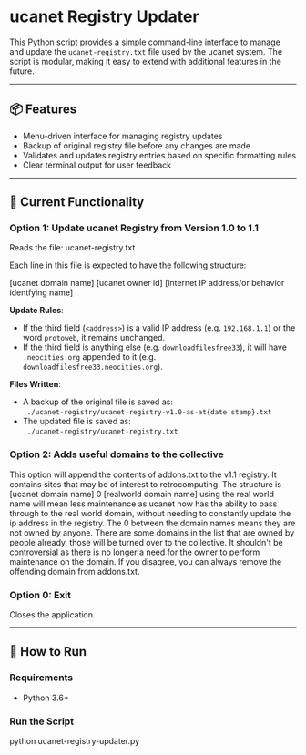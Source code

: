 # ucanet Registry Updater

This Python script provides a simple command-line interface to manage and update the `ucanet-registry.txt` file used by the ucanet system. The script is modular, making it easy to extend with additional features in the future.

---

## 📦 Features

- Menu-driven interface for managing registry updates
- Backup of original registry file before any changes are made
- Validates and updates registry entries based on specific formatting rules
- Clear terminal output for user feedback

---

## 🔧 Current Functionality

### Option 1: Update ucanet Registry from Version 1.0 to 1.1

Reads the file:
ucanet-registry.txt

Each line in this file is expected to have the following structure:

[ucanet domain name] [ucanet owner id] [internet IP address/or behavior identfying name]

**Update Rules**:
- If the third field (`<address>`) is a valid IP address (e.g. `192.168.1.1`) or the word `protoweb`, it remains unchanged.
- If the third field is anything else (e.g. `downloadfilesfree33`), it will have `.neocities.org` appended to it (e.g. `downloadfilesfree33.neocities.org`).

**Files Written**:
- A backup of the original file is saved as:  
  `../ucanet-registry/ucanet-registry-v1.0-as-at{date stamp}.txt`
- The updated file is saved as:  
  `../ucanet-registry/ucanet-registry.txt`

### Option 2: Adds useful domains to the collective
This option will append the contents of addons.txt to the v1.1 registry. It contains sites that may be of interest to retrocomputing. The structure is [ucanet domain name] 0 [realworld domain name] using the real world name will mean less maintenance as ucanet now has the ability to pass through to the real world domain, without needing to constantly update the ip address in the registry. The 0 between the domain names means they are not owned by anyone. There are some domains in the list that are owned by people already, those will be turned over to the collective. It shouldn't be controversial as there is no longer a need for the owner to perform maintenance on the domain. If you disagree, you can always remove the offending domain from addons.txt. 

### Option 0: Exit  
Closes the application.

---

## 🚀 How to Run

### Requirements
- Python 3.6+

### Run the Script
python ucanet-registry-updater.py
